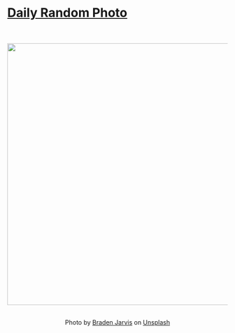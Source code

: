# [Daily Random Photo](https://www.dailyrandomphoto.com/)

<div align="center">
  <br>
  <br>
  <a href="https://www.dailyrandomphoto.com/p/2025/2025-06-17/"><img src="https://images.unsplash.com/photo-1748228885250-49564b614db9?crop=entropy&cs=tinysrgb&fit=max&fm=jpg&ixid=M3w3NzUwOHwwfDF8cmFuZG9tfHx8fHx8fHx8MTc1MDEyMTMzMXw&ixlib=rb-4.1.0&q=80&w=1080" width="600px"></a>
  <br>
  <br>
  <p class="has-text-grey">Photo by <a href="https://unsplash.com/@jarvisphoto?utm_source=Daily%20Random%20Photo&amp;utm_medium=referral" target="_blank" rel="noopener noreferrer">Braden Jarvis</a> on <a href="https://unsplash.com/photos/colorful-houses-line-a-bright-blue-sky-Z6WmHx0nQXw?utm_source=Daily%20Random%20Photo&amp;utm_medium=referral" target="_blank" rel="noopener noreferrer">Unsplash</a></p>
</div>

